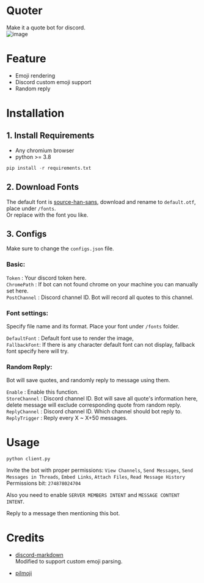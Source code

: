 # Quoter
Make it a quote bot for discord.  
![image](https://user-images.githubusercontent.com/48019531/228881427-6887d1ac-4b16-4ecf-8342-f43c81506673.png)  

# Feature
- Emoji rendering
- Discord custom emoji support
- Random reply

# Installation
## 1. Install Requirements
- Any chromium browser
- python >= 3.8

```python
pip install -r requirements.txt
```



## 2. Download Fonts
The default font is [source-han-sans](https://github.com/adobe-fonts/source-han-sans), download and rename to `default.otf`, place under `/fonts`.  
Or replace with the font you like.

## 3. Configs
Make sure to change the `configs.json` file.

### Basic: 
`Token` :  Your discord token here.  
`ChromePath` : If bot can not found chrome on your machine you can manually set here.  
`PostChannel` : Discord channel ID. Bot will record all quotes to this channel.

### Font settings:
Specify file name and its format. Place your font under `/fonts` folder.

`DefaultFont` : Default font use to render the image,   
`FallbackFont`: If there is any character default font can not display, fallback font specify here will try.  

### Random Reply:
Bot will save quotes, and randomly reply to message using them.

`Enable` :  Enable this function.  
`StoreChannel` : Discord channel ID. Bot will save all quote's information here, delete message will exclude corresponding quote from random reply.  
`ReplyChannel` : Discord channel ID. Which channel should bot reply to.  
`ReplyTrigger` : Reply every X ~ X+50 messages.


# Usage
```
python client.py
```
Invite the bot with proper permissions:
`View Channels`, `Send Messages`, `Send Messages in Threads`, `Embed Links`, `Attach Files`, `Read Message History`  
Permissions bit: `274878024704`  

Also you need to enable `SERVER MEMBERS INTENT` and `MESSAGE CONTENT INTENT`.

Reply to a message then mentioning this bot.
# Credits

- [discord-markdown](https://github.com/bitjockey42/discord-markdown)  
Modified to support custom emoji parsing.

- [pilmoji](https://github.com/jay3332/pilmoji)
